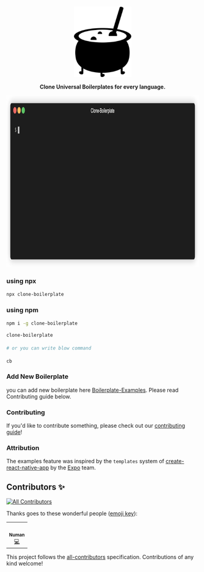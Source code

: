 <!-- Title -->
<p align="center">
<img src="/media/boilerplateIcon.png" alt="alt text" width="150"/>
</p>

<!-- Header -->

<p align="center">
  <b>Clone Universal Boilerplates for every language.</b>
  <br />
</p>

<p align="center">
  <img height="450" src="/media/demo.gif?raw=true">
</p>

<!-- Body -->

### using npx
```sh
npx clone-boilerplate
```


### using npm
```sh
npm i -g clone-boilerplate
```

```sh
clone-boilerplate

# or you can write blow command

cb
```

### Add New Boilerplate
you can add new boilerplate here [Boilerplate-Examples](https://github.com/nomi9995/boilerplate-examples). Please read Contributing guide below.

### Contributing

If you'd like to contribute something, please check out our [contributing guide](https://github.com/nomi9995/clone-boilerplate/blob/master/contributing.md "contributing guide")!

### Attribution

The examples feature was inspired by the `templates` system of [create-react-native-app](https://github.com/expo/create-react-native-app) by the [Expo](https://vercel.com/) team.


<!-- Footer -->

## Contributors ✨

<!-- ALL-CONTRIBUTORS-BADGE:START - Do not remove or modify this section -->
[![All Contributors](https://img.shields.io/badge/all_contributors-1-orange.svg?style=flat-square)](#contributors-)
<!-- ALL-CONTRIBUTORS-BADGE:END -->

Thanks goes to these wonderful people ([emoji key](https://allcontributors.org/docs/en/emoji-key)):

<!-- ALL-CONTRIBUTORS-LIST:START - Do not remove or modify this section -->
<!-- prettier-ignore-start -->
<!-- markdownlint-disable -->
<table>
  <tr>
    <td align="center"><a href="https://github.com/nomi9995"><img src="https://avatars2.githubusercontent.com/u/36044436?v=4" width="100px;" alt=""/><br /><sub><b>Numan</b></sub></a><br /><a href="https://github.com/expo/examples/commits?author=nomi9995" title="Code">💻</a></td>
  </tr>
</table>

<!-- markdownlint-enable -->
<!-- prettier-ignore-end -->
<!-- ALL-CONTRIBUTORS-LIST:END -->

This project follows the [all-contributors](https://github.com/all-contributors/all-contributors) specification. Contributions of any kind welcome!
